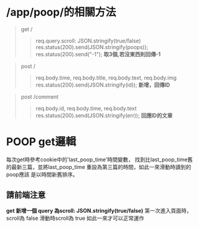 # /app/poop/的相關方法

> get /
>> req.query.scroll: JSON.stringify(true/false)  
>> res.status(200).send(JSON.stringify(poops));  
>> res.status(200).send("-1");
**取3個,若沒東西則回傳-1**

> post /
>> req.body.time, req.body.title, req.body.text, req.body.img  
>> res.status(200).send(JSON.stringify(id));
**新增，回傳ID**

> post /comment
>> req.body.id, req.body.time, req.body.text  
>> res.status(200).send(JSON.stringify(err));
**回應ID的文章**

# POOP get邏輯

  每次get時參考cookie中的'last_poop_time'時間變數，
  找到比last_poop_time舊的最新三篇，並將last_poop_time
  重設為第三篇的時間，如此一來滑動時讀到的poop應該
  是以時間新舊排序。
  
## 請前端注意
  
  **get 新增一個 query 為scroll:  JSON.stringify(true/false)**
  第一次進入頁面時，scroll為 false
  滑動時scroll為 true
  如此一來才可以正常運作


